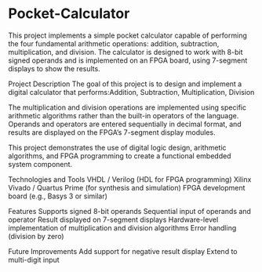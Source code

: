 # Pocket-Calculator
This project implements a simple pocket calculator capable of performing the four fundamental arithmetic operations: addition, subtraction, multiplication, and division. The calculator is designed to work with 8-bit signed operands and is implemented on an FPGA board, using 7-segment displays to show the results.

Project Description
The goal of this project is to design and implement a digital calculator that performs:Addition, Subtraction, Multiplication, Division

The multiplication and division operations are implemented using specific arithmetic algorithms rather than the built-in operators of the language. Operands and operators are entered sequentially in decimal format, and results are displayed on the FPGA’s 7-segment display modules.

This project demonstrates the use of digital logic design, arithmetic algorithms, and FPGA programming to create a functional embedded system component.

Technologies and Tools
VHDL / Verilog (HDL for FPGA programming)
Xilinx Vivado / Quartus Prime (for synthesis and simulation)
FPGA development board (e.g., Basys 3 or similar)

Features
Supports signed 8-bit operands
Sequential input of operands and operator
Result displayed on 7-segment displays
Hardware-level implementation of multiplication and division algorithms
Error handling (division by zero)

Future Improvements
Add support for negative result display
Extend to multi-digit input
